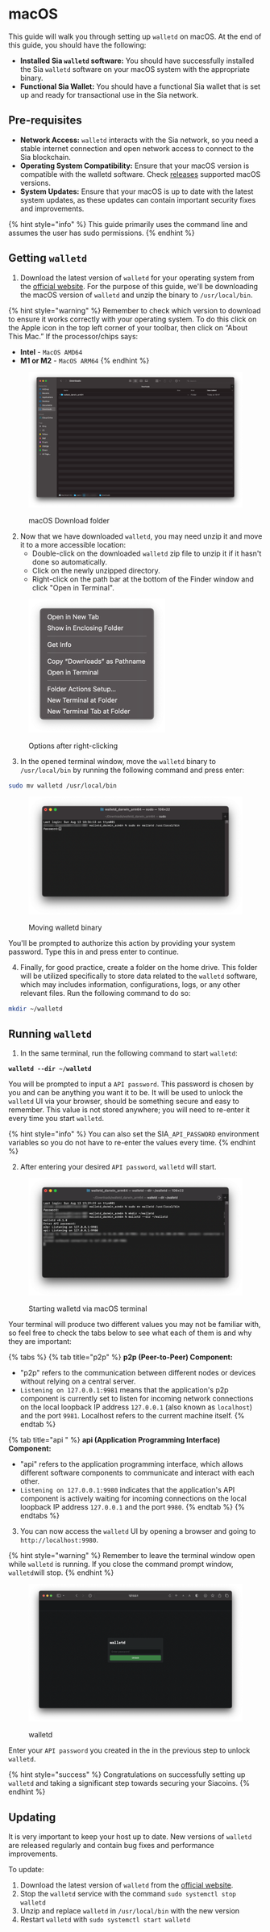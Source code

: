 # macOS

This guide will walk you through setting up `walletd` on macOS. At the end of this guide, you should have the following:

* **Installed Sia `walletd` software:** You should have successfully installed the Sia `walletd` software on your macOS system with the appropriate binary.
* **Functional Sia Wallet:** You should have a functional Sia wallet that is set up and ready for transactional use in the Sia network.

## Pre-requisites

* **Network Access:** `walletd` interacts with the Sia network, so you need a stable internet connection and open network access to connect to the Sia blockchain.
* **Operating System Compatibility:** Ensure that your macOS version is compatible with the walletd software. Check [releases](../../miscellaneous/releases.md) supported macOS versions.
* **System Updates:** Ensure that your macOS is up to date with the latest system updates, as these updates can contain important security fixes and improvements.

{% hint style="info" %}
This guide primarily uses the command line and assumes the user has sudo permissions.
{% endhint %}

## Getting `walletd`

1. Download the latest version of `walletd` for your operating system from the [official website](https://sia.tech/software/walletd). For the purpose of this guide, we'll be downloading the macOS version of `walletd` and unzip the binary to `/usr/local/bin`.

{% hint style="warning" %}
Remember to check which version to download to ensure it works correctly with your operating system. To do this click on the Apple icon in the top left corner of your toolbar, then click on “About This Mac.” If the processor/chips says:

* **Intel** - `MacOS AMD64`
* **M1 or M2** - `MacOS ARM64`
{% endhint %}

<figure><img src="../../.gitbook/assets/macos_1.png" alt=""><figcaption><p>macOS Download folder</p></figcaption></figure>

2. Now that we have downloaded `walletd`, you may need unzip it and move it to a more accessible location:
   * Double-click on the downloaded `walletd` zip file to unzip it if it hasn't done so automatically.
   * Click on the newly unzipped directory.
   * Right-click on the path bar at the bottom of the Finder window and click "Open in Terminal".

<figure><img src="../../.gitbook/assets/option.png" alt="" width="271"><figcaption><p>Options after right-clicking </p></figcaption></figure>

3. In the opened terminal window, move the `walletd` binary to `/usr/local/bin` by running the following command and press enter:

```sh
sudo mv walletd /usr/local/bin
```

<figure><img src="../../.gitbook/assets/terminal 1.png" alt=""><figcaption><p>Moving walletd binary </p></figcaption></figure>

You'll be prompted to authorize this action by providing your system password. Type this in and press enter to continue.

4. Finally, for good practice, create a folder on the home drive. This folder will be utilized specifically to store data related to the `walletd` software, which may includes information, configurations, logs, or any other relevant files. Run the following command to do so:

```sh
mkdir ~/walletd
```

## Running `walletd`

1. In the same terminal, run the following command to start `walletd`:

<pre class="language-sh"><code class="lang-sh"><strong>walletd --dir ~/walletd
</strong></code></pre>

You will be prompted to input a `API password`. This password is chosen by you and can be anything you want it to be. It will be used to unlock the `walletd` UI via your browser, should be something secure and easy to remember. This value is not stored anywhere; you will need to re-enter it every time you start `walletd`.

{% hint style="info" %}
You can also set the SIA`_API_PASSWORD` environment variables so you do not have to re-enter the values every time.
{% endhint %}

2. After entering your desired `API password`, `walletd` will start.&#x20;

<figure><img src="../../.gitbook/assets/terminal 2.png" alt=""><figcaption><p>Starting walletd via macOS terminal</p></figcaption></figure>

Your terminal will produce two different values you may not be familiar with, so feel free to check the tabs below to see what each of them is and why they are important:

{% tabs %}
{% tab title="p2p" %}
**p2p (Peer-to-Peer) Component:**

* "p2p" refers to the communication between different nodes or devices without relying on a central server.
* `Listening on 127.0.0.1:9981` means that the application's p2p component is currently set to listen for incoming network connections on the local loopback IP address `127.0.0.1` (also known as `localhost`) and the port `9981`. Localhost refers to the current machine itself.
{% endtab %}

{% tab title="api " %}
**api (Application Programming Interface) Component:**

* "api" refers to the application programming interface, which allows different software components to communicate and interact with each other.
* `Listening on 127.0.0.1:9980` indicates that the application's API component is actively waiting for incoming connections on the local loopback IP address `127.0.0.1` and the port `9980`.
{% endtab %}
{% endtabs %}

3. You can now access the `walletd` UI by opening a browser and going to `http://localhost:9980`.&#x20;

{% hint style="warning" %}
Remember to leave the terminal window open while `walletd` is running. If you close the command prompt window, `walletd`will stop.
{% endhint %}

<figure><img src="../../.gitbook/assets/walletd_ui.png" alt=""><figcaption><p>walletd </p></figcaption></figure>

Enter your `API password` you created in the in the previous step to unlock `walletd`.

{% hint style="success" %}
Congratulations on successfully setting up `walletd` and taking a significant step towards securing your Siacoins.
{% endhint %}

## Updating

It is very important to keep your host up to date. New versions of `walletd` are released regularly and contain bug fixes and performance improvements.

To update:

1. Download the latest version of `walletd` from the [official website](https://sia.tech/software/walletd).
2. Stop the `walletd` service with the command `sudo systemctl stop walletd`
3. Unzip and replace `walletd` in `/usr/local/bin` with the new version
4. Restart `walletd` with `sudo systemctl start walletd`

